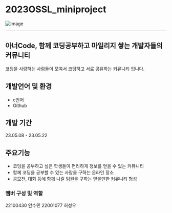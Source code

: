 # 2023OSSL_miniproject

![image](https://github.com/2023OSSLteam9/2023OSSL_miniproject/assets/130054828/c3452912-3b9c-40e6-abae-2b56eb1d2933)

---

## 아너Code, 함께 코딩공부하고 마일리지 쌓는 개발자들의 커뮤니티
코딩을 사랑하는 사람들이 모여서 코딩하고 서로 공유하는 커뮤니티 입니다. 

## 개발언어 및 환경
- c언어
- Github

## 개발 기간
23.05.08 - 23.05.22

## 주요기능
- 코딩을 공부하고 싶은 학생들이 편리하게 정보를 얻을 수 있는 커뮤니티
- 함께 코딩을 공부할 수 있는 사람을 구하는 온라인 장소
- 공모전, 대회 등에 함께 나갈 팀원을 구하는 믿을만한 커뮤니티 형성 


### 멤버 구성 및 역할
22100430 안수민
22001077 허성우


